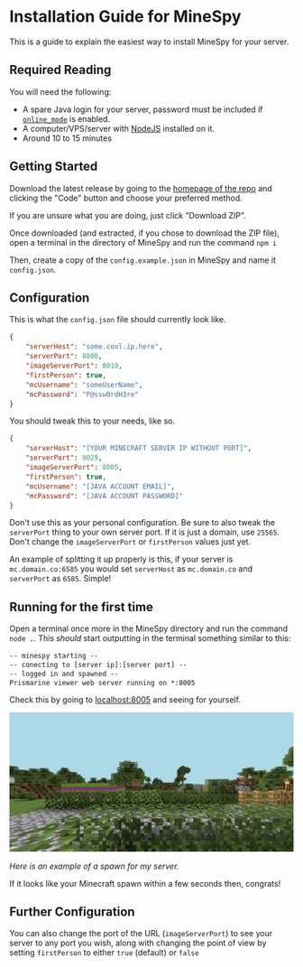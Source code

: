 # Installation Guide for MineSpy
This is a guide to explain the easiest way to install MineSpy for your server.

## Required Reading
You will need the following:
- A spare Java login for your server, password must be included if [``online_mode``](https://minecraft.gamepedia.com/Server.properties) is enabled.
- A computer/VPS/server with [NodeJS](https://nodejs.org/en/) installed on it.
- Around 10 to 15 minutes

## Getting Started
Download the latest release by going to the [homepage of the repo](https://github.com/normanlol/minespy) and clicking the "Code" button 
and choose your preferred method.

If you are unsure what you are doing, just click "Download ZIP".

Once downloaded (and extracted, if you chose to download the ZIP file), open a terminal in the directory of MineSpy and run the command ``npm i``

Then, create a copy of the ``config.example.json`` in MineSpy and name it ``config.json``.

## Configuration
This is what the ``config.json`` file should currently look like.

```json
{
    "serverHost": "some.cool.ip.here",
    "serverPort": 8000,
    "imageServerPort": 8010,
    "firstPerson": true,
    "mcUsername": "someUserName",
    "mcPassword": "P@ssw0rdH3re"
}
```

You should tweak this to your needs, like so.

```json
{
    "serverHost": "[YOUR MINECRAFT SERVER IP WITHOUT PORT]",
    "serverPort": 9029,
    "imageServerPort": 8005,
    "firstPerson": true,
    "mcUsername": "[JAVA ACCOUNT EMAIL]",
    "mcPassword": "[JAVA ACCOUNT PASSWORD]"
}
```
Don't use this as your personal configuration. Be sure to also tweak the ``serverPort`` thing to your own server port. If it is just a domain, use ``25565``. Don't change the ``imageServerPort`` or ``firstPerson`` values just yet.

An example of splitting it up properly is this, if your server is ``mc.domain.co:6585`` you would set ``serverHost`` as ``mc.domain.co`` and ``serverPort`` as ``6585``. Simple!

## Running for the first time
Open a terminal once more in the MineSpy directory and run the command ``node .``. This *should* start outputting in the terminal something similar to this: 

```
-- minespy starting --
-- conecting to [server ip]:[server port] --
-- logged in and spawned --
Prismarine viewer web server running on *:8005
```

Check this by going to [localhost:8005](http://localhost:8005) and seeing for yourself.

![Server Image](./screenshots/example.png)

*Here is an example of a spawn for my server.*

If it looks like your Minecraft spawn within a few seconds then, congrats!

## Further Configuration
You can also change the port of the URL (``imageServerPort``) to see your server to any port you wish, along with changing the point of view by setting ``firstPerson`` to either ``true`` (default) or ``false``